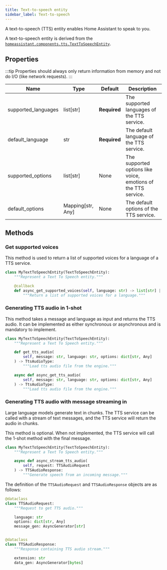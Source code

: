 ```yaml
---
title: Text-to-speech entity
sidebar_label: Text-to-speech
---
```


A text-to-speech (TTS) entity enables Home Assistant to speak to you.

A text-to-speech entity is derived from the  [`homeassistant.components.tts.TextToSpeechEntity`](https://github.com/home-assistant/core/blob/dev/homeassistant/components/tts/__init__.py).

## Properties

:::tip
Properties should always only return information from memory and not do I/O (like network requests).
:::

| Name | Type | Default | Description
| ---- | ---- | ------- | -----------
| supported_languages | list[str] | **Required** | The supported languages of the TTS service.
| default_language | str | **Required** | The default language of the TTS service.
| supported_options | list[str] | None | The supported options like voice, emotions of the TTS service.
| default_options | Mapping[str, Any] | None | The default options of the TTS service.

## Methods

### Get supported voices

This method is used to return a list of supported voices for a language of a TTS service.

```python
class MyTextToSpeechEntity(TextToSpeechEntity):
    """Represent a Text To Speech entity."""

    @callback
    def async_get_supported_voices(self, language: str) -> list[str] | None:
        """Return a list of supported voices for a language."""
```

### Generating TTS audio in 1-shot

This method takes a message and language as input and returns the TTS audio. It can be implemented as either synchronous or asynchronous and is mandatory to implement.

```python
class MyTextToSpeechEntity(TextToSpeechEntity):
    """Represent a Text To Speech entity."""

    def get_tts_audio(
        self, message: str, language: str, options: dict[str, Any]
    ) -> TtsAudioType:
        """Load tts audio file from the engine."""

    async def async_get_tts_audio(
        self, message: str, language: str, options: dict[str, Any]
    ) -> TtsAudioType:
        """Load tts audio file from the engine."""
```

### Generating TTS audio with message streaming in

Large language models generate text in chunks. The TTS service can be called with a stream of text messages, and the TTS service will return the audio in chunks.

This method is optional. When not implemented, the TTS service will call the 1-shot method with the final message.

```python
class MyTextToSpeechEntity(TextToSpeechEntity):
    """Represent a Text To Speech entity."""

    async def async_stream_tts_audio(
        self, request: TTSAudioRequest
    ) -> TTSAudioResponse:
        """Generate speech from an incoming message."""
```

The definition of the `TTSAudioRequest` and `TTSAudioResponse` objects are as follows:

```python
@dataclass
class TTSAudioRequest:
    """Request to get TTS audio."""

    language: str
    options: dict[str, Any]
    message_gen: AsyncGenerator[str]


@dataclass
class TTSAudioResponse:
    """Response containing TTS audio stream."""

    extension: str
    data_gen: AsyncGenerator[bytes]
```
